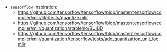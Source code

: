 - `Tensorflow` inspiration:
	- https://github.com/tensorflow/tensorflow/blob/master/tensorflow/compiler/mlir/lite/tests/quantize.mlir
	- https://github.com/tensorflow/tensorflow/blob/master/tensorflow/compiler/mlir/quantization/stablehlo/BUILD
	- https://github.com/tensorflow/tensorflow/blob/master/tensorflow/compiler/mlir/quantization/tensorflow/tests/add_quantization_unit_loc.mlir